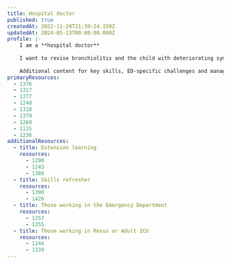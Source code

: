 ```yaml
---
title: Hospital doctor
published: true
createdAt: 2022-11-29T21:39:24.159Z
updatedAt: 2024-05-13T00:00:00.000Z
profile: |-
    I am a **hospital doctor**
    
    I want to revise bronchiolitis and the child with deteriorating symptoms, maximise my interactions with patients and parents
    
    Additional content for key skills, ED-specific challenges and managing paediatric cases in adult settings
primaryResources:
  - 1376
  - 1317
  - 1377
  - 1240
  - 1318
  - 1379
  - 1260
  - 1115
  - 1236
additionalResources:
  - title: Extension learning
    resources:
      - 1290
      - 1243
      - 1386
  - title: Skills refresher
    resources:
      - 1390
      - 1426
  - title: Those working in the Emergency Department
    resources:
      - 1257
      - 1255
  - title: Those working in Resus or Adult ICU
    resources:
      - 1244
      - 1339
---
```

